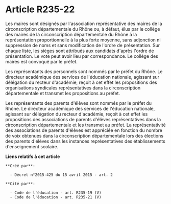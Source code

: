 # Article R235-22

Les maires sont désignés par l'association représentative des maires de la circonscription départementale du Rhône ou, à
défaut, élus par le collège des maires de la circonscription départementale du Rhône à la représentation proportionnelle à la
plus forte moyenne, sans adjonction ni suppression de noms et sans modification de l'ordre de présentation. Sur chaque liste,
les sièges sont attribués aux candidats d'après l'ordre de présentation. Le vote peut avoir lieu par correspondance. Le
collège des maires est convoqué par le préfet. 

Les représentants des personnels sont nommés par le préfet du Rhône. Le directeur académique des services de l'éducation
nationale, agissant sur délégation du recteur d'académie, reçoit à cet effet les propositions des organisations syndicales
représentatives dans la circonscription départementale et transmet les propositions au préfet. 

Les représentants des parents d'élèves sont nommés par le préfet du Rhône. Le directeur académique des services de
l'éducation nationale, agissant sur délégation du recteur d'académie, reçoit à cet effet les propositions des associations de
parents d'élèves représentatives dans la circonscription départementale et les transmet au préfet. La représentativité des
associations de parents d'élèves est appréciée en fonction du nombre de voix obtenues dans la circonscription départementale
lors des élections des parents d'élèves dans les instances représentatives des établissements d'enseignement scolaire.

**Liens relatifs à cet article**

	**Créé par**:

	  - Décret n°2015-425 du 15 avril 2015 - art. 2

	**Cité par**:

	  - Code de l'éducation - art. R235-19 (V)
	  - Code de l'éducation - art. R235-21 (V)
